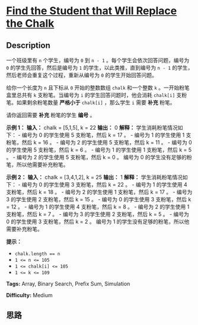 # [Find the Student that Will Replace the Chalk][title]

## Description

一个班级里有 `n` 个学生，编号为 `0` 到 `n - 1` 。每个学生会依次回答问题，编号为 `0` 的学生先回答，然后是编号为 `1`
的学生，以此类推，直到编号为 `n - 1` 的学生，然后老师会重复这个过程，重新从编号为 `0` 的学生开始回答问题。

给你一个长度为 `n` 且下标从 `0` 开始的整数数组 `chalk` 和一个整数 `k` 。一开始粉笔盒里总共有 `k` 支粉笔。当编号为 `i`
的学生回答问题时，他会消耗 `chalk[i]` 支粉笔。如果剩余粉笔数量 **严格小于** `chalk[i]` ，那么学生 `i` 需要 **补充**
粉笔。

请你返回需要 **补充** 粉笔的学生 **编号** 。

**示例 1：**
            **输入：** chalk = [5,1,5], k = 22    **输出：** 0    **解释：** 学生消耗粉笔情况如下：    - 编号为 0 的学生使用 5 支粉笔，然后 k = 17 。    - 编号为 1 的学生使用 1 支粉笔，然后 k = 16 。    - 编号为 2 的学生使用 5 支粉笔，然后 k = 11 。    - 编号为 0 的学生使用 5 支粉笔，然后 k = 6 。    - 编号为 1 的学生使用 1 支粉笔，然后 k = 5 。    - 编号为 2 的学生使用 5 支粉笔，然后 k = 0 。    编号为 0 的学生没有足够的粉笔，所以他需要补充粉笔。

**示例 2：**
            **输入：** chalk = [3,4,1,2], k = 25    **输出：** 1    **解释：** 学生消耗粉笔情况如下：    - 编号为 0 的学生使用 3 支粉笔，然后 k = 22 。    - 编号为 1 的学生使用 4 支粉笔，然后 k = 18 。    - 编号为 2 的学生使用 1 支粉笔，然后 k = 17 。    - 编号为 3 的学生使用 2 支粉笔，然后 k = 15 。    - 编号为 0 的学生使用 3 支粉笔，然后 k = 12 。    - 编号为 1 的学生使用 4 支粉笔，然后 k = 8 。    - 编号为 2 的学生使用 1 支粉笔，然后 k = 7 。    - 编号为 3 的学生使用 2 支粉笔，然后 k = 5 。    - 编号为 0 的学生使用 3 支粉笔，然后 k = 2 。    编号为 1 的学生没有足够的粉笔，所以他需要补充粉笔。    

**提示：**

  * `chalk.length == n`
  * `1 <= n <= 105`
  * `1 <= chalk[i] <= 105`
  * `1 <= k <= 109`


**Tags:** Array, Binary Search, Prefix Sum, Simulation

**Difficulty:** Medium

## 思路

[title]: https://leetcode-cn.com/problems/find-the-student-that-will-replace-the-chalk
